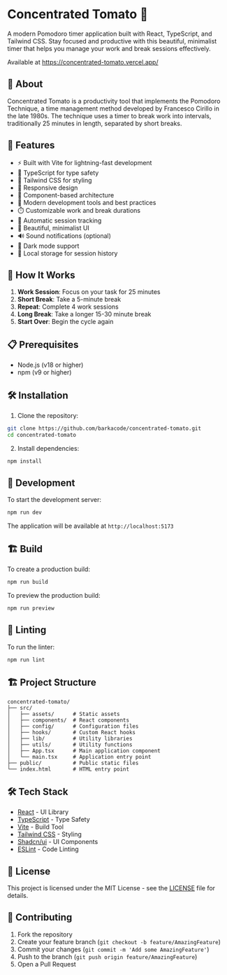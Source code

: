 # Concentrated Tomato 🍅

A modern Pomodoro timer application built with React, TypeScript, and Tailwind CSS. Stay focused and productive with this beautiful, minimalist timer that helps you manage your work and break sessions effectively.

Available at https://concentrated-tomato.vercel.app/

## 🌟 About

Concentrated Tomato is a productivity tool that implements the Pomodoro Technique, a time management method developed by Francesco Cirillo in the late 1980s. The technique uses a timer to break work into intervals, traditionally 25 minutes in length, separated by short breaks.

## 🚀 Features

- ⚡️ Built with Vite for lightning-fast development
- 🎯 TypeScript for type safety
- 🎨 Tailwind CSS for styling
- 📱 Responsive design
- 🧩 Component-based architecture
- 🔧 Modern development tools and best practices
- ⏱️ Customizable work and break durations
- 🔄 Automatic session tracking
- 🎨 Beautiful, minimalist UI
- 🔊 Sound notifications (optional)
- 🌙 Dark mode support
- 💾 Local storage for session history

## 🎯 How It Works

1. **Work Session**: Focus on your task for 25 minutes
2. **Short Break**: Take a 5-minute break
3. **Repeat**: Complete 4 work sessions
4. **Long Break**: Take a longer 15-30 minute break
5. **Start Over**: Begin the cycle again

## 📋 Prerequisites

- Node.js (v18 or higher)
- npm (v9 or higher)

## 🛠️ Installation

1. Clone the repository:
```bash
git clone https://github.com/barkacode/concentrated-tomato.git
cd concentrated-tomato
```

2. Install dependencies:
```bash
npm install
```

## 🚀 Development

To start the development server:

```bash
npm run dev
```

The application will be available at `http://localhost:5173`

## 🏗️ Build

To create a production build:

```bash
npm run build
```

To preview the production build:

```bash
npm run preview
```

## 🧪 Linting

To run the linter:

```bash
npm run lint
```

## 🏗️ Project Structure

```
concentrated-tomato/
├── src/
│   ├── assets/      # Static assets
│   ├── components/  # React components
│   ├── config/      # Configuration files
│   ├── hooks/       # Custom React hooks
│   ├── lib/         # Utility libraries
│   ├── utils/       # Utility functions
│   ├── App.tsx      # Main application component
│   └── main.tsx     # Application entry point
├── public/          # Public static files
└── index.html       # HTML entry point
```

## 🛠️ Tech Stack

- [React](https://reactjs.org/) - UI Library
- [TypeScript](https://www.typescriptlang.org/) - Type Safety
- [Vite](https://vitejs.dev/) - Build Tool
- [Tailwind CSS](https://tailwindcss.com/) - Styling
- [Shadcn/ui](https://ui.shadcn.com/) - UI Components
- [ESLint](https://eslint.org/) - Code Linting

## 📝 License

This project is licensed under the MIT License - see the [LICENSE](LICENSE) file for details.

## 👥 Contributing

1. Fork the repository
2. Create your feature branch (`git checkout -b feature/AmazingFeature`)
3. Commit your changes (`git commit -m 'Add some AmazingFeature'`)
4. Push to the branch (`git push origin feature/AmazingFeature`)
5. Open a Pull Request

